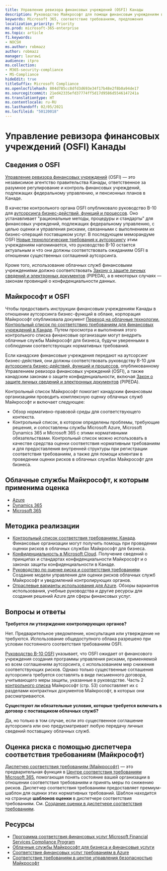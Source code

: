 ```yaml
---
title: Управление ревизора финансовых учреждений (OSFI) Канады
description: Руководство Майкрософт для помощи финансовым учреждениям в Канаде с внедрением облака.
keywords: Microsoft 365, соответствие требованиям, предложения
localization_priority: Priority
ms.prod: microsoft-365-enterprise
ms.topic: article
f1.keywords:
- NOCSH
ms.author: robmazz
author: robmazz
manager: laurawi
audience: itpro
ms.collection:
- M365-security-compliance
- MS-Compliance
hideEdit: true
titleSuffix: Microsoft Compliance
ms.openlocfilehash: 804d785cc8dfd3d693e34f17b48e2f8b0a94de17
ms.sourcegitcommit: 21ed42335efd37774ff5d17d9586d5546147241a
ms.translationtype: HT
ms.contentlocale: ru-RU
ms.lasthandoff: 02/05/2021
ms.locfileid: "50120018"
---
```

# <a name="office-of-the-superintendent-of-financial-institutions-osfi-canada"></a>Управление ревизора финансовых учреждений (OSFI) Канады

## <a name="about-the-osfi"></a>Сведения о OSFI

[Управление ревизора финансовых учреждений](https://www.osfi-bsif.gc.ca/Eng/Pages/default.aspx) (OSFI) — это независимое агентство правительства Канады, ответственное за разумное регулирование и контроль финансовых учреждений, подлежащих федеральному управлению, и пенсионных планов в Канаде.

В качестве контрольного органа OSFI опубликовало руководство B-10 для [аутсорсинга бизнес-действий, функций и процессов](https://www.osfi-bsif.gc.ca/Eng/fi-if/rg-ro/gdn-ort/gl-ld/Pages/b10.aspx). Оно устанавливает "рациональные методы, процедуры и стандарты" для финансовых учреждений, подлежащих федеральному управлению, с целью оценки и управления рисками, связанными с выполнением их бизнес-операций поставщиком услуг. В последующем меморандуме OSFI [Новые технологические требования к аутсорсингу](https://www.osfi-bsif.gc.ca/Eng/fi-if/rg-ro/gdn-ort/gl-ld/Pages/cldcmp.aspx) этим учреждениям напоминается, что руководство B-10 остается актуальным и что они должны соответствовать ожиданиям OSFI в отношении существенных соглашений аутсорсинга.

Кроме того, использование облачных служб финансовыми учреждениями должно соответствовать [Закону о защите личных сведений и электронных документов](https://www.priv.gc.ca/en/privacy-topics/privacy-laws-in-canada/the-personal-information-protection-and-electronic-documents-act-pipeda/) (PIPEDA), а в некоторых случаях — законам провинций о конфиденциальности данных.

## <a name="microsoft-and-osfi"></a>Майкрософт и OSFI

Чтобы предоставить инструкции финансовым учреждениям Канады в отношении аутсорсинга бизнес-функций в облаке, корпорация Майкрософт опубликовала документ [Переход на облачные технологии. Контрольный список по соответствию требованиям для финансовых учреждений в Канаде](https://aka.ms/Azure-Canada-Compliance). Путем просмотра и выполнения этого контрольного списка финансовые организации могут внедрить облачные службы Майкрософт для бизнеса, будучи уверенными в соблюдении соответствующих нормативных требований.

Если канадские финансовые учреждения передают на аутсорсинг бизнес-действия, они должны соответствовать руководству B-10 для [аутсорсинга бизнес-действий, функций и процессов](https://www.osfi-bsif.gc.ca/Eng/fi-if/rg-ro/gdn-ort/gl-ld/Pages/b10.aspx), опубликованному Управлением ревизора финансовых учреждений (OSFI), а также канадским законам о защите конфиденциальности, включая [Закон о защите личных сведений и электронных документов](https://www.priv.gc.ca/en/privacy-topics/privacy-laws-in-canada/the-personal-information-protection-and-electronic-documents-act-pipeda/) (PIPEDA).

Контрольный список Майкрософт помогает канадским финансовым организациям проводить комплексную оценку облачных служб Майкрософт и включает следующее:

- Обзор нормативно-правовой среды для соответствующего контекста.
- Контрольный список, в котором определены проблемы, требующие решения, и сопоставлены службы Microsoft Azure, Microsoft Dynamics 365 и Microsoft 365 с этими нормативными обязательствами. Контрольный список можно использовать в качестве средства оценки соответствия нормативным требованиям и для предоставления внутренней структуры при регистрации соответствия требованиям, а также для помощи клиентам в проведении оценки рисков в облачных службах Майкрософт для бизнеса.

## <a name="microsoft-in-scope-cloud-services"></a>Облачные службы Майкрософт, к которым применима оценка

- [Azure](https://aka.ms/AzureCompliance)
- [Dynamics 365](https://aka.ms/d365-compliance-list)
- [Microsoft 365](https://aka.ms/o365-compliance-framework)

## <a name="how-to-implement"></a>Методика реализации

- [Контрольный список соответствия требованиям: Канада](https://aka.ms/Azure-Canada-Compliance). Финансовые организации могут получить помощь при проведении оценки рисков в облачных службах Майкрософт для бизнеса.
- [Конфиденциальность в Microsoft Cloud](https://aka.ms/MCSPrivacy). Получение сведений о принципах и стандартах конфиденциальности Майкрософт и о законах защиты конфиденциальности в Канаде.
- [Руководство по оценке риска и соответствия требованиям](https://aka.ms/RiskGovernanceGuide). Создание модели управления для оценки рисков облачных служб Майкрософт и уведомлений контролирующих органов.
- [Отраслевые варианты использования для Azure](/azure/industry/financial/). Обзоры вариантов использования, учебные руководства и другие ресурсы для создания решений Azure для сферы финансовых услуг.

## <a name="frequently-asked-questions"></a>Вопросы и ответы

**Требуется ли утверждение контролирующих органов?**

Нет. Предварительное уведомление, консультация или утверждение не требуются. Использование общедоступного облака разрешено при условии постоянного соответствия требованиям OSFI.

[Руководство B-10 OSFI](https://www.osfi-bsif.gc.ca/Eng/fi-if/rg-ro/gdn-ort/gl-ld/Pages/b10.aspx) указывает, что OSFI ожидает от финансового учреждения создания программы управления рисками, применяемой ко всем соглашениям аутсорсинга, с использованием мер снижения соответствующих рисков. Однако только существенные соглашения аутсорсинга требуется составлять в виде письменного договора, учитывающего меры защиты, указанные в руководстве. Часть 2 [контрольного списка](https://aka.ms/Azure-Canada-Compliance) Майкрософт (стр. 53) сопоставляет их с разделами контрактных документов Майкрософт, в которых они рассматриваются.

**Существуют ли обязательные условия, которые требуется включать в договор с поставщиком облачных служб?**

Да, но только в том случае, если это существенное соглашение аутсорсинга или оно предусматривает любую передачу личных сведений поставщику облачных служб.

## <a name="use-microsoft-compliance-manager-to-assess-your-risk"></a>Оценка риска с помощью диспетчера соответствия требованиям (Майкрософт)

[Диспетчер соответствия требованиям (Майкрософт)](/microsoft-365/compliance/compliance-manager) — это предварительная функция в [Центре соответствия требованиям Microsoft 365](/microsoft-365/compliance/microsoft-365-compliance-center), помогающая понять состояние вашей организации в отношении соответствия требованиям и принять меры по снижению рисков. Диспетчер соответствия требованиям предоставляет премиум-шаблон для оценки этих нормативных требований. Шаблон находится на странице **шаблонов оценки** в диспетчере соответствия требованиям. См. [Создание оценки в диспетчере соответствия требованиям](/microsoft-365/compliance/compliance-manager-assessments).

## <a name="resources"></a>Ресурсы

- [Программа соответствия финансовых услуг Microsoft Financial Services Compliance Program](https://aka.ms/FSCP-Print)
- [Облачные службы Майкрософт для бизнеса и финансовые услуги](https://www.microsoft.com/trustcenter/cloudservices/financialservices)
- [Соответствие финансовых услуг требованиям в Azure](https://azure.microsoft.com/resources/videos/azurecon-2015-financial-services-compliance-in-azure/)
- [Соответствие требованиям в центре управления безопасностью Майкрософт](https://www.microsoft.com/trust-center/compliance/compliance-overview)
